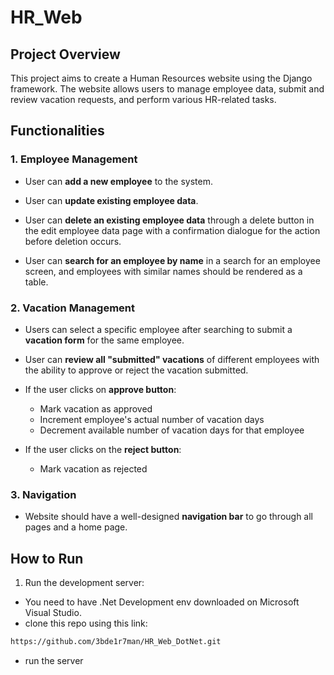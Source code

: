 # HR_Web

## Project Overview

This project aims to create a Human Resources website using the Django framework. The website allows users to manage employee data, submit and review vacation requests, and perform various HR-related tasks.


## Functionalities

### 1. Employee Management

- User can **add a new employee** to the system.

- User can **update existing employee data**.

- User can **delete an existing employee data** through a delete button in the edit employee data page with a confirmation dialogue for the action before deletion occurs.

- User can **search for an employee by name** in a search for an employee screen, and employees with similar names should be rendered as a table.

### 2. Vacation Management

- Users can select a specific employee after searching to submit a **vacation form** for the same employee.

- User can **review all "submitted" vacations** of different employees with the ability to approve or reject the vacation submitted.

- If the user clicks on **approve button**:
  - Mark vacation as approved
  - Increment employee's actual number of vacation days
  - Decrement available number of vacation days for that employee
  
- If the user clicks on the **reject button**:
  - Mark vacation as rejected


### 3. Navigation

- Website should have a well-designed **navigation bar** to go through all pages and a home page.

## How to Run

1. Run the development server:
- You need to have .Net Development env downloaded on Microsoft Visual Studio.
- clone this repo using this link:
```bash
https://github.com/3bde1r7man/HR_Web_DotNet.git
```
- run the server
